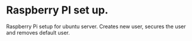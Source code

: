# Raspberry PI set up.

Raspberry Pi setup for ubuntu server. Creates new user, secures the user and removes default user.